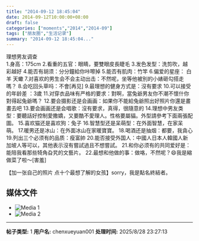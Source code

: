 ```yaml
---
title: "2014-09-12 18:45:04"
date: 2014-09-12T10:00:00+08:00
draft: false
categories: ["moments","2014","2014-09"]
tags: ["朋友圈","生活记录"]
summary: "2014-09-12 18:45:04..."
---
```


理想男友调查        
1.身高：175cm
2.看重的五官：眼睛，要雙眼皮長睫毛
3.发色发型：洗剪吹，越彩越好
4.能否有胡须：分分鐘給你咔嚓掉
5.能否有肌肉：竹竿
6.偏爱的星座： 白羊 天蠍
7.对喜欢的男生会不会主动出击：不然呢，坐等他被別的小婊砸勾搭走嗎？
8.会吃回头草吗：不會[再见]
9.最理想的健身方式是：沒有要求
10.可以接受的年龄差 ：3歲
11.对穿衣品味有严格的要求：對啊，當兔爺男友你不潮不懷什你對得起兔爺嗎？
12.要会摄影还是会画画：如果你不能給兔爺照出好照片你還是畫畫去吧
13.要会画画还是会唱歌：沒有要求，真得，很隨意的
14.理想中男友类型：要聽話好控制愛撒嬌，又要酷不愛理人。性格要屬貓。外型請參考下面兩張配圖。
15.喜欢猫还是喜欢狗：兔子
16.智慧型还是呆萌型：在外面智慧，在家呆萌。
17.暖男还是冰山：在外面冰山在家暖寶寶。
18.喝酒还是抽烟：都要，我貪心
19.列出三个必须有的品质：瘦富帥
20.能否接受外国人：中國人日本人韓國人新加坡人等可以，其他表示沒有嘗試過且不想嘗試。
21.和你必须有的共同爱好是：能陪我看那些犄角旮旯的文藝片。
22.最想和他做的事：做咯，不然呢？😄我是縮做菜了啦～[害羞]

【加一张自己的照片 点十个最想了解的女孩】sorry，我是點名終結者。

## 媒体文件

- ![Media 1](/Moments/photos/2014-09-12/201409121845040.jpg)
- ![Media 2](/Moments/photos/2014-09-12/201409121845041.jpg)

---

**帖子类型:** 1
**用户名:** chenxueyuan001
**处理时间:** 2025/8/28 23:27:13